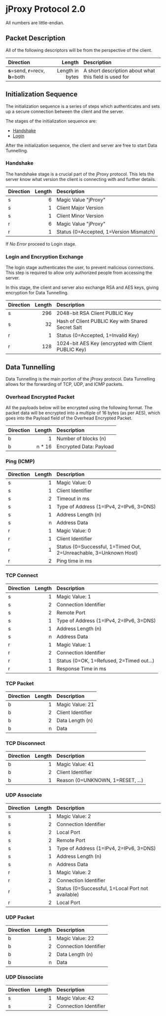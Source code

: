 # jProxy Protocol 2.0

All numbers are little-endian.

## Packet Description

All of the following descriptors will be from the perspective of the client.

| Direction                          | Length          | Description                                           |
|:---------------------------------- | ---------------:|:----------------------------------------------------- |
| **s**=send, **r**=recv, **b**=both | Length in bytes | A short description about what this field is used for |


## Initialization Sequence

The initialization sequence is a series of steps which authenticates and sets up a secure connection between the client and the server.

The stages of the initialization sequence are:
* [Handshake](#handshake)
* [Login](#login-and-encryption-exchange)

After the initialization sequence, the client and server are free to start Data Tunnelling.

### Handshake

The handshake stage is a crucial part of the jProxy protocol. This lets the server know what version the client is connecting with and further details.

| Direction | Length | Description                                                                 |
|:--------- | ------:|:--------------------------------------------------------------------------- |
| s |      6 | Magic Value "jProxy"                                                                |
| s |      1 | Client Major Version                                                                |
| s |      1 | Client Minor Version                                                                |
| r |      6 | Magic Value "jProxy"                                                                |
| r |      1 | Status (0=Accepted, 1=Version Mismatch)                                             |

If *No Error* proceed to Login stage.

### Login and Encryption Exchange

The login stage authenticates the user, to prevent malicious connections.
This step is required to allow only authorized people from accessing the server.

In this stage, the client and server also exchange RSA and AES keys, giving encryption for Data Tunnelling.

| Direction | Length | Description                                                                 |
|:--------- | ------:|:--------------------------------------------------------------------------- |
| s |    296 | 2048-bit RSA Client PUBLIC Key                                                      |
| s |     32 | Hash of Client PUBLIC Key with Shared Secret Salt                                   |
| r |      1 | Status (0=Accepted, 1=Invalid Key)                                                  |
| r |    128 | 1024-bit AES Key (encrypted with Client PUBLIC Key)                                 |



## Data Tunnelling

Data Tunnelling is the main portion of the jProxy protocol.
Data Tunnelling allows for the forwarding of TCP, UDP, and ICMP packets.

### Overhead Encrypted Packet

All the payloads below will be encrypted using the following format.
The packet data will be encrypted into a multiple of 16 bytes (as per AES),
which goes into the Payload field of the Overhead Encrypted Packet.

| Direction | Length | Description                                                                 |
|:--------- | ------:|:--------------------------------------------------------------------------- |
| b |      1 | Number of blocks (n)                                                                |
| b | n * 16 | Encrypted Data: Payload                                                             |


### Ping (ICMP)

| Direction | Length | Description                                                                 |
|:--------- | ------:|:--------------------------------------------------------------------------- |
| s |      1 | Magic Value: 0                                                                      |
| s |      1 | Client Identifier                                                                   |
| s |      2 | Timeout in ms                                                                       |
| s |      1 | Type of Address (1=IPv4, 2=IPv6, 3=DNS)                                             |
| s |      1 | Address Length (n)                                                                  |
| s |      n | Address Data                                                                        |
| r |      1 | Magic Value: 0                                                                      |
| r |      1 | Client Identifier                                                                   |
| r |      1 | Status (0=Successful, 1=Timed Out, 2=Unreachable, 3=Unknown Host)                   |
| r |      2 | Ping time in ms                                                                     |



### TCP Connect

| Direction | Length | Description                                                                 |
|:--------- | ------:|:--------------------------------------------------------------------------- |
| s |      1 | Magic Value: 1                                                                      |
| s |      2 | Connection Identifier                                                               |
| s |      2 | Remote Port                                                                         |
| s |      1 | Type of Address (1=IPv4, 2=IPv6, 3=DNS)                                             |
| s |      1 | Address Length (n)                                                                  |
| s |      n | Address Data                                                                        |
| r |      1 | Magic Value: 1                                                                      |
| r |      2 | Connection Identifier                                                               |
| r |      1 | Status (0=OK, 1=Refused, 2=Timed out...)                                            |
| r |      1 | Response Time in ms                                                                 |

### TCP Packet

| Direction | Length | Description                                                                 |
|:--------- | ------:|:--------------------------------------------------------------------------- |
| b |      1 | Magic Value: 21                                                                     |
| b |      2 | Client Identifier                                                                   |
| b |      2 | Data Length (n)                                                                     |
| b |      n | Data                                                                                |

### TCP Disconnect

| Direction | Length | Description                                                                 |
|:--------- | ------:|:--------------------------------------------------------------------------- |
| b |      1 | Magic Value: 41                                                                     |
| b |      2 | Client Identifier                                                                   |
| b |      1 | Reason (0=UNKNOWN, 1=RESET, ...)                                                    |



### UDP Associate

| Direction | Length | Description                                                                 |
|:--------- | ------:|:--------------------------------------------------------------------------- |
| s |      1 | Magic Value: 2                                                                      |
| s |      2 | Connection Identifier                                                               |
| s |      2 | Local Port                                                                          |
| s |      2 | Remote Port                                                                         |
| s |      1 | Type of Address (1=IPv4, 2=IPv6, 3=DNS)                                             |
| s |      1 | Address Length (n)                                                                  |
| s |      n | Address Data                                                                        |
| r |      1 | Magic Value: 2                                                                      |
| r |      2 | Connection Identifier                                                               |
| r |      1 | Status (0=Successful, 1=Local Port not available)                                   |
| r |      2 | Local Port                                                                          |

### UDP Packet

| Direction | Length | Description                                                                 |
|:--------- | ------:|:--------------------------------------------------------------------------- |
| b |      1 | Magic Value: 22                                                                     |
| b |      2 | Connection Identifier                                                               |
| b |      2 | Data Length (n)                                                                     |
| b |      n | Data                                                                                |

### UDP Dissociate
| Direction | Length | Description                                                                 |
|:--------- | ------:|:--------------------------------------------------------------------------- |
| s |      1 | Magic Value: 42                                                                     |
| s |      2 | Connection Identifier                                                               |
